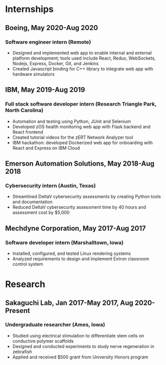 # Internships

## Boeing, May 2020-Aug 2020
### Software engineer intern (Remote)
- Designed and implemented web app to enable internal and external platform development; tools used include React, Redux, WebSockets, Nodejs, Express, Docker, Git, and Jenkins
- Created Javascript binding for C++ library to integrate web app with hardware simulators

## IBM, May 2019-Aug  2019
### Full stack software developer intern (Research Triangle Park, North Carolina)
- Automation and testing using Python, JUnit and Selenium
- Developed zOS health monitoring web app with Flask backend and React frontend
- Created tutorial videos for the zERT Network Analyzer tool
- IBM hackathon: developed Dockerized web app for onboarding with React and Express on IBM Cloud

## Emerson Automation Solutions, May  2018-Aug  2018
### Cybersecurity intern (Austin, Texas)
- Streamlined DeltaV cybersecurity assessments by creating Python tools and documentation
- Reduced DeltaV cybersecurity assessment time by 40 hours and assessment cost by $5,000

## Mechdyne Corporation, May  2017-Aug  2017
### Software developer intern (Marshalltown, Iowa)
- Installed, configured, and tested Linux rendering systems
- Analyzed requirements to design and implement Extron classroom control system

# Research
## Sakaguchi Lab, Jan  2017-May  2017, Aug 2020-Present
### Undergraduate researcher (Ames, Iowa)
- Studied using electrical stimulation to differentiate stem cells on conductive polymer scaffolds
- Designed and conducted experiments to study nerve regeneration in zebrafish
- Applied and received $500 grant from University Honors program
